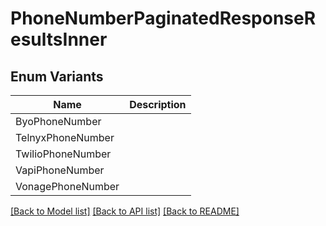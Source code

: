 # PhoneNumberPaginatedResponseResultsInner

## Enum Variants

| Name | Description |
|---- | -----|
| ByoPhoneNumber |  |
| TelnyxPhoneNumber |  |
| TwilioPhoneNumber |  |
| VapiPhoneNumber |  |
| VonagePhoneNumber |  |

[[Back to Model list]](../README.md#documentation-for-models) [[Back to API list]](../README.md#documentation-for-api-endpoints) [[Back to README]](../README.md)


